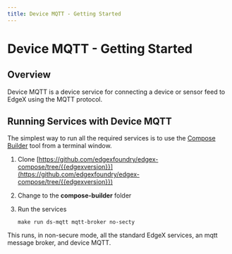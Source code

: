 ```yaml
---
title: Device MQTT - Getting Started
---
```


# Device MQTT - Getting Started

## Overview

Device MQTT is a device service for connecting a device or sensor feed to EdgeX using the MQTT protocol.

## Running Services with Device MQTT

The simplest way to run all the required services is to use the [Compose Builder](https://github.com/edgexfoundry/edgex-compose/tree/{{edgexversion}}/compose-builder) tool from a terminal window.

1. Clone [https://github.com/edgexfoundry/edgex-compose/tree/{{edgexversion}}](https://github.com/edgexfoundry/edgex-compose/tree/{{edgexversion}})

2. Change to the **compose-builder** folder

3. Run the services
    ```
    make run ds-mqtt mqtt-broker no-secty 
    ```
This runs, in non-secure mode, all the standard EdgeX services, an mqtt message broker, and device MQTT.
